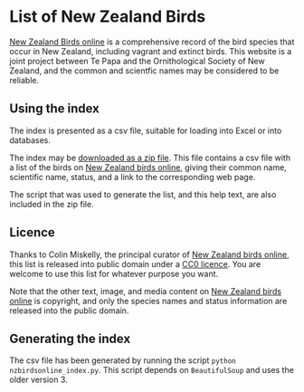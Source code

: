List of New Zealand Birds
=========================

[New Zealand Birds online](http://nzbirdsonline.org.nz) 
is a comprehensive record of the bird species
that occur in New Zealand, including vagrant and extinct birds. This website
is a joint project between Te Papa and the Ornithological Society of New
Zealand, and the common and scientfic names may be considered to be reliable.

Using the index
----------------
The index is presented as a csv file, suitable for
loading into Excel or into databases.

The index may be [downloaded as a zip
file](https://github.com/edwardabraham/new-zealand-birds/archive/master.zip).
This file contains a csv file with a list of the birds on 
[New Zealand birds online](http://nzbirdsonline.org.nz),
giving their common name, scientific name, status, and a link to the
corresponding web page. 

The script that was used to generate the list, and this help text, are also included
in the zip file.

Licence
-------
Thanks to Colin Miskelly, the principal curator of
[New Zealand birds online](http://nzbirdsonline.org.nz),
this list is released into public domain under a 
[CC0 licence](https://creativecommons.org/publicdomain/zero/1.0/). You are welcome
to use this list for whatever purpose you want.

Note that the other text, image, and media content on
[New Zealand birds online](http://nzbirdsonline.org.nz) is copyright, and 
only the species names and status information are released into the public domain.

Generating the index
--------------------
The csv file has been generated by running the script 
`python nzbirdsonline_index.py`. This script depends on `BeautifulSoup` 
and uses the older version 3.

